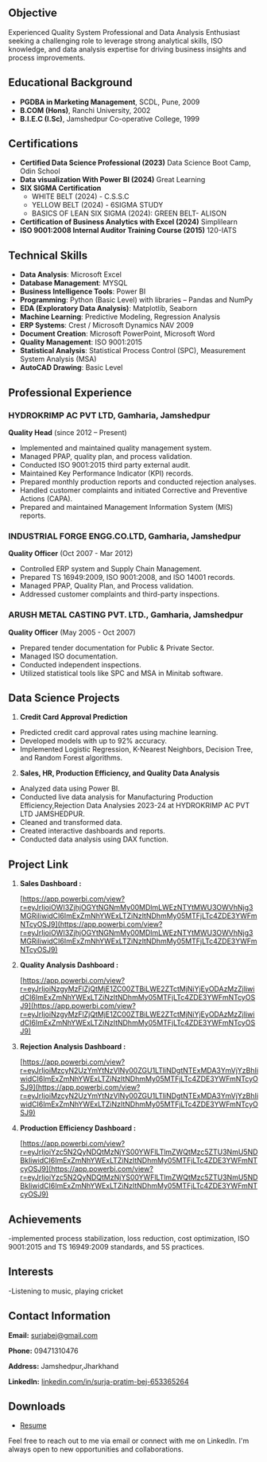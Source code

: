 ## Objective
Experienced Quality System Professional and Data Analysis Enthusiast seeking a challenging role to leverage strong analytical skills, ISO knowledge, and data analysis expertise for driving business insights and process improvements.

## Educational Background
- **PGDBA in Marketing Management**, SCDL, Pune, 2009
- **B.COM (Hons)**, Ranchi University, 2002
- **B.I.E.C (I.Sc)**, Jamshedpur Co-operative College, 1999

## Certifications
- **Certified Data Science Professional (2023)**
  Data Science Boot Camp, Odin School
- **Data visualization With Power BI (2024)**
  Great Learning 
- **SIX SIGMA Certification**
  - WHITE BELT (2024) - C.S.S.C
  - YELLOW BELT (2024) - 6SIGMA STUDY
  - BASICS OF LEAN SIX SIGMA (2024): GREEN BELT- ALISON
- **Certification of Business Analytics with Excel (2024)**
  Simplilearn
- **ISO 9001:2008 Internal Auditor Training Course (2015)**
  120-IATS

## Technical Skills
- **Data Analysis**: Microsoft Excel
- **Database Management**: MYSQL
- **Business Intelligence Tools**: Power BI
- **Programming**: Python (Basic Level) with libraries – Pandas and NumPy
- **EDA (Exploratory Data Analysis)**: Matplotlib, Seaborn
- **Machine Learning**: Predictive Modeling, Regression Analysis
- **ERP Systems**: Crest / Microsoft Dynamics NAV 2009
- **Document Creation**: Microsoft PowerPoint, Microsoft Word
- **Quality Management**: ISO 9001:2015
- **Statistical Analysis**: Statistical Process Control (SPC), Measurement System Analysis (MSA)
- **AutoCAD Drawing**: Basic Level

## Professional Experience
### HYDROKRIMP AC PVT LTD, Gamharia, Jamshedpur
**Quality Head** (since 2012 – Present)
- Implemented and maintained quality management system.
- Managed PPAP, quality plan, and process validation.
- Conducted ISO 9001:2015 third party external audit.
- Maintained Key Performance Indicator (KPI) records.
- Prepared monthly production reports and conducted rejection analyses.
- Handled customer complaints and initiated Corrective and Preventive Actions (CAPA).
- Prepared and maintained Management Information System (MIS) reports.

### INDUSTRIAL FORGE ENGG.CO.LTD, Gamharia, Jamshedpur
**Quality Officer** (Oct 2007 - Mar 2012)
- Controlled ERP system and Supply Chain Management.
- Prepared TS 16949:2009, ISO 9001:2008, and ISO 14001 records.
- Managed PPAP, Quality Plan, and Process validation.
- Addressed customer complaints and third-party inspections.

### ARUSH METAL CASTING PVT. LTD., Gamharia, Jamshedpur
**Quality Officer** (May 2005 - Oct 2007)
- Prepared tender documentation for Public & Private Sector.
- Managed ISO documentation.
- Conducted independent inspections.
- Utilized statistical tools like SPC and MSA in Minitab software.

## Data Science Projects
1. **Credit Card Approval Prediction**
- Predicted credit card approval rates using machine learning.
- Developed models with up to 92% accuracy.
- Implemented Logistic Regression, K-Nearest Neighbors, Decision Tree, and Random Forest algorithms.
   
2. **Sales, HR, Production Efficiency, and Quality Data Analysis**
- Analyzed data using Power BI.
- Conducted live data analysis for Manufacturing Production Efficiency,Rejection Data Analysies 2023-24 at HYDROKRIMP AC PVT LTD JAMSHEDPUR.
- Cleaned and transformed data.
- Created interactive dashboards and reports.
- Conducted data analysis using DAX function.
  
## Project Link
  1. **Sales Dashboard :**
     
      [https://app.powerbi.com/view?r=eyJrIjoiOWI3ZjhjOGYtNGNmMy00MDlmLWEzNTYtMWU3OWVhNjg3MGRiIiwidCI6ImExZmNhYWExLTZiNzItNDhmMy05MTFjLTc4ZDE3YWFmNTcyOSJ9](https://app.powerbi.com/view?r=eyJrIjoiOWI3ZjhjOGYtNGNmMy00MDlmLWEzNTYtMWU3OWVhNjg3MGRiIiwidCI6ImExZmNhYWExLTZiNzItNDhmMy05MTFjLTc4ZDE3YWFmNTcyOSJ9)
  
  3. **Quality Analysis Dashboard :**
  
      [https://app.powerbi.com/view?r=eyJrIjoiNzgyMzFlZjQtMjE1ZC00ZTBiLWE2ZTctMjNiYjEyODAzMzZjIiwidCI6ImExZmNhYWExLTZiNzItNDhmMy05MTFjLTc4ZDE3YWFmNTcyOSJ9](https://app.powerbi.com/view?r=eyJrIjoiNzgyMzFlZjQtMjE1ZC00ZTBiLWE2ZTctMjNiYjEyODAzMzZjIiwidCI6ImExZmNhYWExLTZiNzItNDhmMy05MTFjLTc4ZDE3YWFmNTcyOSJ9)
  
  4. **Rejection Analysis Dashboard :**
  
      [https://app.powerbi.com/view?r=eyJrIjoiMzcyN2UzYmYtNzVlNy00ZGU1LTliNDgtNTExMDA3YmVjYzBhIiwidCI6ImExZmNhYWExLTZiNzItNDhmMy05MTFjLTc4ZDE3YWFmNTcyOSJ9](https://app.powerbi.com/view?r=eyJrIjoiMzcyN2UzYmYtNzVlNy00ZGU1LTliNDgtNTExMDA3YmVjYzBhIiwidCI6ImExZmNhYWExLTZiNzItNDhmMy05MTFjLTc4ZDE3YWFmNTcyOSJ9)

  5. **Production Efficiency Dashboard :**

     [https://app.powerbi.com/view?r=eyJrIjoiYzc5N2QyNDQtMzNjYS00YWFlLTlmZWQtMzc5ZTU3NmU5NDBkIiwidCI6ImExZmNhYWExLTZiNzItNDhmMy05MTFjLTc4ZDE3YWFmNTcyOSJ9](https://app.powerbi.com/view?r=eyJrIjoiYzc5N2QyNDQtMzNjYS00YWFlLTlmZWQtMzc5ZTU3NmU5NDBkIiwidCI6ImExZmNhYWExLTZiNzItNDhmMy05MTFjLTc4ZDE3YWFmNTcyOSJ9)

     
  
## Achievements
-implemented process stabilization, loss reduction, cost optimization, ISO 9001:2015 and TS 16949:2009 standards, and 5S practices.

## Interests
-Listening to music, playing cricket

## Contact Information

**Email:** [surjabej@gmail.com](mailto:surjabej@gmail.com)

**Phone:** 09471310476

**Address:** Jamshedpur,Jharkhand

**LinkedIn:** [linkedin.com/in/surja-pratim-bej-653365264](https://linkedin.com/in/surja-pratim-bej-653365264)

## Downloads
- [Resume](/assets/img/surjapratimbej_23.04.2024)


Feel free to reach out to me via email or connect with me on LinkedIn. I'm always open to new opportunities and collaborations.

